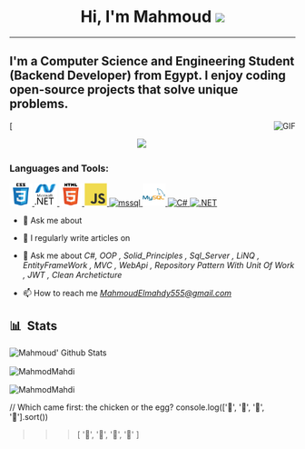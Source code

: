 
<h1 align="center">Hi, I'm Mahmoud  <img width="30px" src="https://media.tenor.com/images/3b388fe03da271d2674faf85eb7c3fcd/tenor.gif" /></h1><hr>

## I'm a Computer Science and Engineering Student (Backend Developer) from Egypt. I enjoy coding open-source projects that solve unique problems.

<img align="right" alt="GIF" height="160px" src="https://media.giphy.com/media/du3J3cXyzhj75IOgvA/giphy.gif" />

[<p align="center">
 <a href="[https://www.linkedin.com/in/mahmoud-amin-145272290?](https://www.linkedin.com/feed/)"></a><img src="https://img.shields.io/badge/linkedin-%230177B5?style=flat&logo=linkedin&logoColor=white"/>







<h3 align="left">Languages and Tools:</h3>
<p align="left"> <a href="https://www.w3schools.com/css/" target="_blank" rel="noreferrer"> <img src="https://raw.githubusercontent.com/devicons/devicon/master/icons/css3/css3-original-wordmark.svg" alt="css3" width="40" height="40"/> </a> <a href="https://dotnet.microsoft.com/" target="_blank" rel="noreferrer"> <img src="https://raw.githubusercontent.com/devicons/devicon/master/icons/dot-net/dot-net-original-wordmark.svg" alt="dotnet" width="40" height="40"/> </a>  <a href="https://www.w3.org/html/" target="_blank" rel="noreferrer"> <img src="https://raw.githubusercontent.com/devicons/devicon/master/icons/html5/html5-original-wordmark.svg" alt="html5" width="40" height="40"/> </a> <a href="https://developer.mozilla.org/en-US/docs/Web/JavaScript" target="_blank" rel="noreferrer"> <img src="https://raw.githubusercontent.com/devicons/devicon/master/icons/javascript/javascript-original.svg" alt="javascript" width="40" height="40"/> </a>  <a href="https://www.microsoft.com/en-us/sql-server" target="_blank" rel="noreferrer"> <img src="https://www.svgrepo.com/show/303229/microsoft-sql-server-logo.svg" alt="mssql" width="40" height="40"/> </a> <a href="https://www.mysql.com/" target="_blank" rel="noreferrer"> <img src="https://raw.githubusercontent.com/devicons/devicon/master/icons/mysql/mysql-original-wordmark.svg" alt="mysql" width="40" height="40"/> </a> 
<a href="https://learn.microsoft.com/en-us/dotnet/csharp/tour-of-csharp/" target="_blank" rel="noreferrer"> <img src="https://seeklogo.com/images/C/c-sharp-c-logo-02F17714BA-seeklogo.com.png" alt="C#" width="40" height="40"/> </a> <a href="https://dotnet.microsoft.com/en-us/download/dotnet-framework" target="_blank" rel="noreferrer"> <img src="https://upload.wikimedia.org/wikipedia/commons/thumb/e/ee/.NET_Core_Logo.svg/2048px-.NET_Core_Logo.svg.png" alt=".NET" width="40" height="40"/> </a> 
</p>
</p>

- 💬 Ask me about


- 📝 I regularly write articles on  <a href=" https://www.linkedin.com/in/mahmoud-amin-145272290?utm_source=share&utm_campaign=share_via&utm_content=profile&utm_medium=android_app"></a>

- 💬 Ask me about *C#, OOP , Solid_Principles , Sql_Server , LiNQ , EntityFrameWork , MVC , WebApi , Repository Pattern With Unit Of Work , JWT , Clean Archeticture*

- 📫 How to reach me *MahmoudElmahdy555@gmail.com*


## 📊 &nbsp;Stats

![Mahmoud' Github Stats](https://github-readme-stats.vercel.app/api?username=MahmodMahdi&hide=contribs,prs&show_icons=true&bg_color=0d1116&title_color=ce09ec&text_color=a4aacb&icon_color=007ec6)

<p><img align="center" src="https://github-readme-stats.vercel.app/api/top-langs?username=MahmodMahdi&show_icons=true&locale=en&layout=compact" alt="MahmodMahdi" /></p>


<p><img align="center" src="https://github-readme-streak-stats.herokuapp.com/?user=MahmodMahdi&" alt="MahmodMahdi" /></p>

// Which came first: the chicken or the egg?
console.log(['🥚', '🐣', '🐥', '🐔'].sort())

>>> [ '🐔', '🐣', '🐥', '🥚' ]


